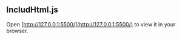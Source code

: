 ## IncludHtml.js

Open [http://127.0.0.1:5500/](http://127.0.0.1:5500/) to view it in your browser.

